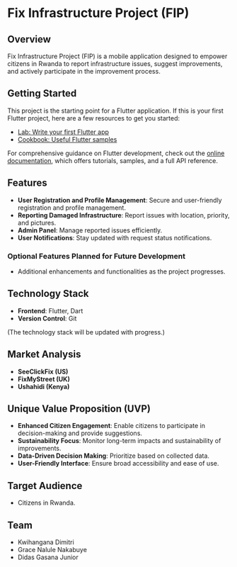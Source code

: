# Fix Infrastructure Project (FIP)

## Overview

Fix Infrastructure Project (FIP) is a mobile application designed to empower citizens in Rwanda to report infrastructure issues, suggest improvements, and actively participate in the improvement process.

## Getting Started

This project is the starting point for a Flutter application. If this is your first Flutter project, here are a few resources to get you started:

- [Lab: Write your first Flutter app](https://docs.flutter.dev/get-started/codelab)
- [Cookbook: Useful Flutter samples](https://docs.flutter.dev/cookbook)

For comprehensive guidance on Flutter development, check out the [online documentation](https://docs.flutter.dev/), which offers tutorials, samples, and a full API reference.

## Features

- **User Registration and Profile Management**: Secure and user-friendly registration and profile management.
- **Reporting Damaged Infrastructure**: Report issues with location, priority, and pictures.
- **Admin Panel**: Manage reported issues efficiently.
- **User Notifications**: Stay updated with request status notifications.

### Optional Features Planned for Future Development

- Additional enhancements and functionalities as the project progresses.

## Technology Stack

- **Frontend**: Flutter, Dart
- **Version Control**: Git

(The technology stack will be updated with progress.)

## Market Analysis

- **SeeClickFix (US)**
- **FixMyStreet (UK)**
- **Ushahidi (Kenya)**

## Unique Value Proposition (UVP)

- **Enhanced Citizen Engagement**: Enable citizens to participate in decision-making and provide suggestions.
- **Sustainability Focus**: Monitor long-term impacts and sustainability of improvements.
- **Data-Driven Decision Making**: Prioritize based on collected data.
- **User-Friendly Interface**: Ensure broad accessibility and ease of use.

## Target Audience

- Citizens in Rwanda.

## Team

- Kwihangana Dimitri
- Grace Nalule Nakabuye
- Didas Gasana Junior
